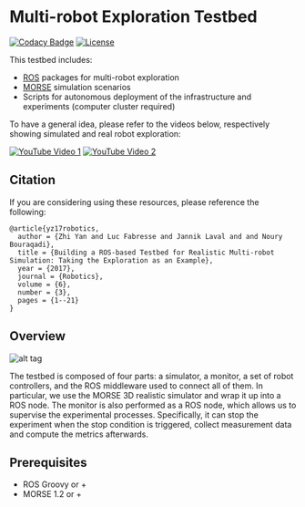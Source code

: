 # Multi-robot Exploration Testbed #

[![Codacy Badge](https://api.codacy.com/project/badge/Grade/284218c077b44d3f8bedc1152e0f11d0)](https://www.codacy.com/app/yzrobot/mrs_testbed?utm_source=github.com&amp;utm_medium=referral&amp;utm_content=yzrobot/mrs_testbed&amp;utm_campaign=Badge_Grade)
[![License](https://img.shields.io/badge/License-BSD%203--Clause-green.svg)](https://opensource.org/licenses/BSD-3-Clause)

This testbed includes:
- [ROS](http://wiki.ros.org/) packages for multi-robot exploration
- [MORSE](https://www.openrobots.org/wiki/morse) simulation scenarios
- Scripts for autonomous deployment of the infrastructure and experiments (computer cluster required)

To have a general idea, please refer to the videos below, respectively showing simulated and real robot exploration:

[![YouTube Video 1](https://img.youtube.com/vi/SrA_1ITJo7A/0.jpg)](https://www.youtube.com/watch?v=SrA_1ITJo7A)
[![YouTube Video 2](https://img.youtube.com/vi/xCW0WT_G5OA/0.jpg)](https://www.youtube.com/watch?v=xCW0WT_G5OA)

## Citation ##

If you are considering using these resources, please reference the following:
```
@article{yz17robotics,
  author = {Zhi Yan and Luc Fabresse and Jannik Laval and and Noury Bouraqadi},
  title = {Building a ROS-based Testbed for Realistic Multi-robot Simulation: Taking the Exploration as an Example},
  year = {2017},
  journal = {Robotics},
  volume = {6},
  number = {3},
  pages = {1--21}
}
```

## Overview ##

![alt tag](https://github.com/yzrobot/mrs_testbed/blob/master/architecture.png)

The testbed is composed of four parts: a simulator, a monitor, a set of robot controllers, and the ROS middleware used to connect all of them. In particular, we use the MORSE 3D realistic simulator and wrap it up into a ROS node. The monitor is also performed as a ROS node, which allows us to supervise the experimental processes. Specifically, it can stop the experiment when the stop condition is triggered, collect measurement data and compute the metrics afterwards.

## Prerequisites ##

* ROS Groovy or +
* MORSE 1.2 or +
